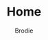 ---
layout: post
title: Home
author: Brodie
section: home
categories: [home, brodie]
audience: ""
keywords: ""
goals: ""
actions: ""
---